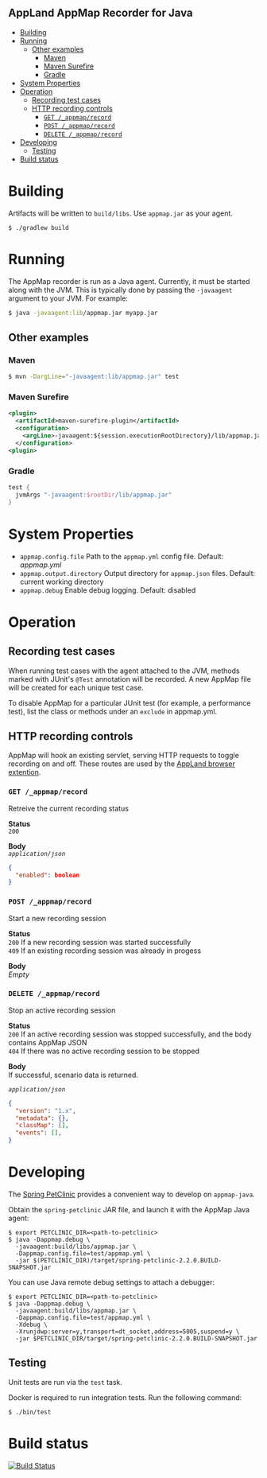 AppLand AppMap Recorder for Java
--------------------------------

- [Building](#building)
- [Running](#running)
  - [Other examples](#other-examples)
    - [Maven](#maven)
    - [Maven Surefire](#maven-surefire)
    - [Gradle](#gradle)
- [System Properties](#system-properties)
- [Operation](#operation)
  - [Recording test cases](#recording-test-cases)
  - [HTTP recording controls](#http-recording-controls)
    - [`GET /_appmap/record`](#get-appmaprecord)
    - [`POST /_appmap/record`](#post-appmaprecord)
    - [`DELETE /_appmap/record`](#delete-appmaprecord)
- [Developing](#developing)
  - [Testing](#testing)
- [Build status](#build-status)

# Building
Artifacts will be written to `build/libs`. Use `appmap.jar` as your agent.
```
$ ./gradlew build
```
# Running
The AppMap recorder is run as a Java agent. Currently, it must be started along with the JVM. This is typically done by passing the `-javaagent` argument to your JVM.
For example:

```bash
$ java -javaagent:lib/appmap.jar myapp.jar
```

## Other examples

### Maven

```bash
$ mvn -DargLine="-javaagent:lib/appmap.jar" test
```

### Maven Surefire

```xml
<plugin>
  <artifactId>maven-surefire-plugin</artifactId>
  <configuration>
    <argLine>-javaagent:${session.executionRootDirectory}/lib/appmap.jar</argLine>
  </configuration>
<plugin>
```

### Gradle

```groovy
test {
  jvmArgs "-javaagent:$rootDir/lib/appmap.jar"
}
```

# System Properties

* `appmap.config.file` Path to the `appmap.yml` config file. Default: _appmap.yml_
* `appmap.output.directory` Output directory for `appmap.json` files. Default: current working directory
* `appmap.debug` Enable debug logging. Default: disabled

# Operation

## Recording test cases
When running test cases with the agent attached to the JVM, methods marked with JUnit's `@Test` annotation will be recorded.
A new AppMap file will be created for each unique test case.

To disable AppMap for a particular JUnit test (for example, a performance test), list the class or methods under an
`exclude` in appmap.yml.

## HTTP recording controls
AppMap will hook an existing servlet, serving HTTP requests to toggle recording on and off. These routes are used by the [AppLand browser extention](https://github.com/applandinc/appland-browser-extension).

### `GET /_appmap/record`
Retreive the current recording status

**Status**  
`200`

**Body**  
_`application/json`_  
```json
{
  "enabled": boolean
}
```

### `POST /_appmap/record`
Start a new recording session

**Status**  
`200` If a new recording session was started successfully  
`409` If an existing recording session was already in progess

**Body**  
_Empty_

### `DELETE /_appmap/record`
Stop an active recording session

**Status**  
`200` If an active recording session was stopped successfully, and the body contains AppMap JSON  
`404` If there was no active recording session to be stopped

**Body**  
If successful, scenario data is returned.  

_`application/json`_
```json
{
  "version": "1.x",
  "metadata": {},
  "classMap": [],
  "events": [],
}
```

# Developing

The [Spring PetClinic](https://github.com/spring-projects/spring-petclinic) provides a convenient way to develop on `appmap-java`.

Obtain the `spring-petclinic` JAR file, and launch it with the AppMap Java agent:

```shell script
$ export PETCLINIC_DIR=<path-to-petclinic>
$ java -Dappmap.debug \
  -javaagent:build/libs/appmap.jar \
  -Dappmap.config.file=test/appmap.yml \
  -jar $(PETCLINIC_DIR)/target/spring-petclinic-2.2.0.BUILD-SNAPSHOT.jar
```

You can use Java remote debug settings to attach a debugger:

```shell script
$ export PETCLINIC_DIR=<path-to-petclinic>
$ java -Dappmap.debug \
  -javaagent:build/libs/appmap.jar \
  -Dappmap.config.file=test/appmap.yml \
  -Xdebug \
  -Xrunjdwp:server=y,transport=dt_socket,address=5005,suspend=y \
  -jar $PETCLINIC_DIR/target/spring-petclinic-2.2.0.BUILD-SNAPSHOT.jar
```

## Testing

Unit tests are run via the `test` task.

Docker is required to run integration tests. Run the following command:

```
$ ./bin/test
```

# Build status

[![Build Status](https://travis-ci.com/applandinc/appmap-java.svg?branch=master)](https://travis-ci.org/applandinc/appmap-java)

